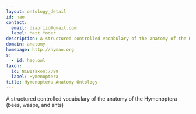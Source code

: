 ```yaml
---
layout: ontology_detail
id: hao
contact: 
  email: diapriid@gmail.com
  label: Matt Yoder
description: A structured controlled vocabulary of the anatomy of the Hymenoptera (bees, wasps, and ants)
domain: anatomy
homepage: http://hymao.org
s: 
  - id: hao.owl
taxon: 
  id: NCBITaxon:7399
  label: Hymenoptera
title: Hymenoptera Anatomy Ontology
---
```


A structured controlled vocabulary of the anatomy of the Hymenoptera (bees, wasps, and ants)